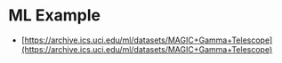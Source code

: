 # ML Example

- [https://archive.ics.uci.edu/ml/datasets/MAGIC+Gamma+Telescope](https://archive.ics.uci.edu/ml/datasets/MAGIC+Gamma+Telescope)
